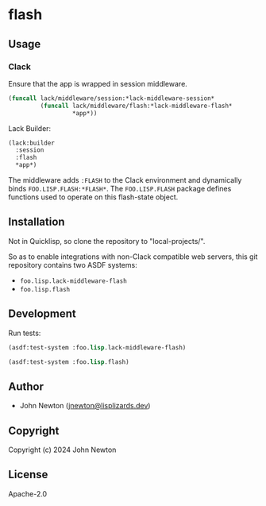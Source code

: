 # flash

## Usage

### Clack

Ensure that the app is wrapped in session middleware.

```lisp
(funcall lack/middleware/session:*lack-middleware-session*
         (funcall lack/middleware/flash:*lack-middleware-flash*
                  *app*))

```

Lack Builder:

```lisp
(lack:builder
  :session
  :flash
  *app*)
```

The middleware adds `:FLASH` to the Clack environment and dynamically binds
`FOO.LISP.FLASH:*FLASH*`. The `FOO.LISP.FLASH` package defines functions
used to operate on this flash-state object.

## Installation

Not in Quicklisp, so clone the repository to "local-projects/".

So as to enable integrations with non-Clack compatible web servers,
this git repository contains two ASDF systems:

* `foo.lisp.lack-middleware-flash`
* `foo.lisp.flash`

## Development

Run tests:

```lisp
(asdf:test-system :foo.lisp.lack-middleware-flash)

(asdf:test-system :foo.lisp.flash)
```

## Author

* John Newton (<a href="mailto:jnewton@lisplizards.dev">jnewton@lisplizards.dev</a>)

## Copyright

Copyright (c) 2024 John Newton

## License

Apache-2.0
